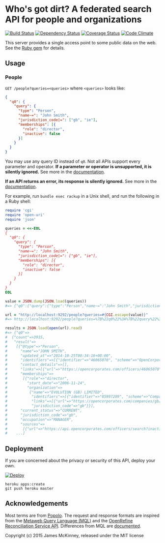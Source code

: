 # Who's got dirt? A federated search API for people and organizations

[![Build Status](https://secure.travis-ci.org/influencemapping/whos_got_dirt-server.png)](https://travis-ci.org/influencemapping/whos_got_dirt-server)
[![Dependency Status](https://gemnasium.com/influencemapping/whos_got_dirt-server.png)](https://gemnasium.com/influencemapping/whos_got_dirt-server)
[![Coverage Status](https://coveralls.io/repos/influencemapping/whos_got_dirt-server/badge.svg)](https://coveralls.io/r/influencemapping/whos_got_dirt-server)
[![Code Climate](https://codeclimate.com/github/influencemapping/whos_got_dirt-server.png)](https://codeclimate.com/github/influencemapping/whos_got_dirt-server)

This server provides a single access point to some public data on the web. See the [Ruby gem](https://github.com/influencemapping/whos_got_dirt-gem) for details.

## Usage

### People

`GET /people?queries=<queries>` where `<queries>` looks like:

```json
{
  "q0": {
    "query": {
      "type": "Person",
      "name~=": "John Smith",
      "jurisdiction_code|=": ["gb", "ie"],
      "memberships": [{
        "role": "director",
        "inactive": false
      }]
    }
  }
}
```

You may use any query ID instead of `q0`. Not all APIs support every parameter and operator. **If a parameter or operator is unsupported, it is silently ignored.** See more in the [documentation](http://www.rubydoc.info/gems/whos_got_dirt/WhosGotDirt/Requests/Person).

**If an API returns an error, its response is silently ignored.** See more in the [documentation](http://www.rubydoc.info/gems/whos_got_dirt/WhosGotDirt/Responses/Person).

For example, run `bundle exec rackup` in a Unix shell, and run the following in a Ruby shell:

```ruby
require 'cgi'
require 'open-uri'
require 'json'

queries = <<-EOL
{
  "q0": {
    "query": {
      "type": "Person",
      "name~=": "John Smith",
      "jurisdiction_code|=": ["gb", "ie"],
      "memberships": [{
        "role": "director",
        "inactive": false
      }]
    }
  }
}
EOL

value = JSON.dump(JSON.load(queries))
#=> {"q0":{"query":{"type":"Person","name~=":"John Smith","jurisdiction_code|=":["gb","ie"],"memberships":[{"role":"director","inactive":false}]}}}

url = "http://localhost:9292/people?queries=#{CGI.escape(value)}"
#=> http://localhost:9292/people?queries=%7B%22q0%22%3A%7B%22query%22%3A%7B%22type%22%3A%22Person%22%2C%22name%7E%3D%22%3A%22John+Smith%22%2C%22jurisdiction_code%7C%3D%22%3A%5B%22gb%22%2C%22ie%22%5D%2C%22memberships%22%3A%5B%7B%22role%22%3A%22director%22%2C%22inactive%22%3Afalse%7D%5D%7D%7D%7D

results = JSON.load(open(url).read)
#=> {"q0"=>
#  {"count"=>3915,
#   "result"=>
#    [{"@type"=>"Person",
#      "name"=>"JOHN SMITH",
#      "updated_at"=>"2014-10-25T00:34:16+00:00",
#      "identifiers"=>[{"identifier"=>"46065070", "scheme"=>"OpenCorporates"}],
#      "contact_details"=>[],
#      "links"=>[{"url"=>"https://opencorporates.com/officers/46065070", "note"=>"OpenCorporates URL"}],
#      "memberships"=>
#       [{"role"=>"director",
#         "start_date"=>"2006-11-24",
#         "organization"=>
#          {"name"=>"EVOLUTION (GB) LIMITED",
#           "identifiers"=>[{"identifier"=>"05997209", "scheme"=>"Company Register"}],
#           "links"=>[{"url"=>"https://opencorporates.com/companies/gb/05997209", "note"=>"OpenCorporates URL"}],
#           "jurisdiction_code"=>"gb"}}],
#      "current_status"=>"CURRENT",
#      "jurisdiction_code"=>"gb",
#      "occupation"=>"MANAGER",
#      "sources"=>
#       [{"url"=>"https://api.opencorporates.com/officers/search?inactive=false&jurisdiction_code=gb%7Cie&order=score&position=director&q=John+Smith", "note"=>"OpenCorporates"}]},
#    ...]
```

## Deployment

If you are concerned about the privacy or security of this API, deploy your own.

[![Deploy](https://www.herokucdn.com/deploy/button.png)](https://heroku.com/deploy)

```
heroku apps:create
git push heroku master
```

## Acknowledgements

Most terms are from [Popolo](http://www.popoloproject.com/). The request and response formats are inspired from the [Metaweb Query Language (MQL)](http://mql.freebaseapps.com/index.html) and the [OpenRefine Reconciliation Service API](https://github.com/OpenRefine/OpenRefine/wiki/Reconciliation-Service-API). Differences from MQL are [documented](/docs/differences-from-freebase.md).

Copyright (c) 2015 James McKinney, released under the MIT license
